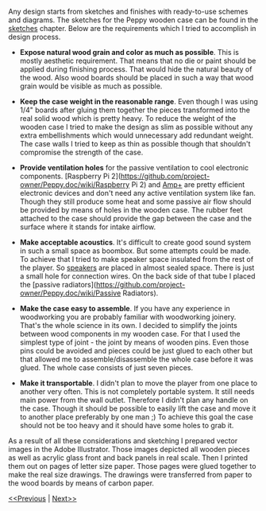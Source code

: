 Any design starts from sketches and finishes with ready-to-use schemes and diagrams. The sketches for the Peppy wooden case can be found in the [sketches](https://github.com/project-owner/Peppy.doc/wiki/Sketches) chapter. Below are the requirements which I tried to accomplish in design process.

* **Expose natural wood grain and color as much as possible**. This is mostly aesthetic requirement. That means that no die or paint should be applied during finishing process. That would hide the natural beauty of the wood. Also wood boards should be placed in such a way that wood grain would be visible as much as possible.

* **Keep the case weight in the reasonable range**. Even though I was using 1/4" boards after gluing them together the pieces transformed into the real solid wood which is pretty heavy. To reduce the weight of the wooden case I tried to make the design as slim as possible without any extra embellishments which would unnecessary add redundant weight. The case walls I tried to keep as thin as possible though that shouldn't compromise the strength of the case. 

* **Provide ventilation holes** for the passive ventilation to cool electronic components. [Raspberry Pi 2](https://github.com/project-owner/Peppy.doc/wiki/Raspberry Pi 2) and [Amp+](https://github.com/project-owner/Peppy.doc/wiki/Amplifier) are pretty efficient electronic devices and don't need any active ventilation system like fan. Though they still produce some heat and some passive air flow should be provided by means of holes in the wooden case. The rubber feet attached to the case should provide the gap between the case and the surface where it stands for intake airflow. 

* **Make acceptable acoustics**. It's difficult to create good sound system in such a small space as boombox. But some attempts could be made. To achieve that I tried to make speaker space insulated from the rest of the player. So [speakers](https://github.com/project-owner/Peppy.doc/wiki/Speakers) are placed in almost sealed space. There is just a small hole for connection wires. On the back side of that tube I placed the [passive radiators](https://github.com/project-owner/Peppy.doc/wiki/Passive Radiators).

* **Make the case easy to assemble**. If you have any experience in woodworking you are probably familiar with woodworking joinery. That's the whole science in its own. I decided to simplify the joints between wood components in my wooden case. For that I used the simplest type of joint - the joint by means of wooden pins. Even those pins could be avoided and pieces could be just glued to each other but that allowed me to assemble/disassemble the whole case before it was glued. The whole case consists of just seven pieces.

* **Make it transportable**. I didn't plan to move the player from one place to another very often. This is not completely portable system. It still needs main power from the wall outlet. Therefore I didn't plan any handle on the case. Though it should be possible to easily lift the case and move it to another place preferably by one man ;) To achieve this goal the case should not be too heavy and it should have some holes to grab it.

As a result of all these considerations and sketching I prepared vector images in the Adobe Illustrator. Those images depicted all wooden pieces as well as acrylic glass front and back panels in real scale. Then I printed them out on pages of letter size paper. Those pages were glued together to make the real size drawings. The drawings were transferred from paper to the wood boards by means of carbon paper.

[<<Previous](https://github.com/project-owner/Peppy.doc/wiki/Woodware) | [Next>>](https://github.com/project-owner/Peppy.doc/wiki/Sawing)